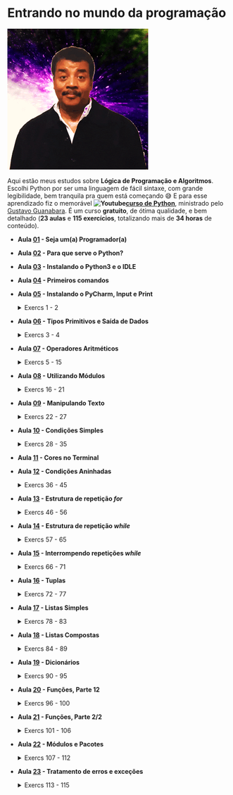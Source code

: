 # Entrando no mundo da programação 
![Surpreso](./wow.gif)

Aqui estão meus estudos sobre **Lógica de Programação e Algoritmos**. Escolhi Python por ser uma linguagem de fácil sintaxe, com grande legibilidade, bem tranquila pra quem está começando 😅 E para esse aprendizado fiz o memorável **![Youtube](https://www.youtube.com/s/desktop/b4620429/img/favicon.ico)[curso de Python](https://www.youtube.com/playlist?list=PLvE-ZAFRgX8hnECDn1v9HNTI71veL3oW0)**, ministrado pelo [Gustavo Guanabara](https://www.instagram.com/gustavoguanabara/?hl=pt-br). É um curso **gratuito**, de ótima qualidade, e bem detalhado (**23 aulas** e **115 exercícios**, totalizando mais de **34 horas** de conteúdo).

  - **Aula [01](https://youtu.be/S9uPNppGsGo?list=PLvE-ZAFRgX8hnECDn1v9HNTI71veL3oW0) - Seja um(a) Programador(a)**
  - **Aula [02](https://youtu.be/Mp0vhMDI7fA?list=PLvE-ZAFRgX8hnECDn1v9HNTI71veL3oW0) - Para que serve o Python?**
  - **Aula [03](https://youtu.be/VuKvR1J2LQE?list=PLvE-ZAFRgX8hnECDn1v9HNTI71veL3oW0) - Instalando o Python3 e o IDLE**
  - **Aula [04](https://youtu.be/31llNGKWDdo?list=PLvE-ZAFRgX8hnECDn1v9HNTI71veL3oW0) - Primeiros comandos**
  - **Aula [05](./aulas/aula05.py) - Instalando o PyCharm, Input e Print**
    <details><summary>Exercs 1 - 2</summary>

    - [1](./exercs/ex001.py) | Hello World
    - [2](./exercs/ex002.py) | Respondendo ao Usuário
    </details>
    
  - **Aula [06](./aulas/aula06.py) - Tipos Primitivos e Saída de Dados**
    <details><summary>Exercs 3 - 4</summary>

    - [3](./exercs/ex003.py) | Somando dois números
    - [4](./exercs/ex004.py) | Dissecando uma Variável
    </details>
    
  - **Aula [07](./aulas/aula07.py) - Operadores Aritméticos**
    <details><summary>Exercs 5 - 15</summary>

    - [5](./exercs/ex005.py) | Antecessor e Sucessor
    - [6](./exercs/ex006.py) | Dobro, Triplo, Raiz Quadrada
    - [7](./exercs/ex007.py) | Média Aritmética
    - [8](./exercs/ex008.py) | Conversor de Medidas
    - [9](./exercs/ex009.py) | Tabuada
    - [10](./exercs/ex010.py) | Conversor de Moedas
    - [11](./exercs/ex011.py) | Pintando Parede
    - [12](./exercs/ex012.py) | Calculando Descontos
    - [13](./exercs/ex013.py) | Reajuste Salarial
    - [14](./exercs/ex014.py) | Conversor de Temperaturas
    - [15](./exercs/ex015.py) | Aluguel de Carros
    </details>
    
  - **Aula [08](./aulas/aula08.py) - Utilizando Módulos**
    <details><summary>Exercs 16 - 21</summary>

    - [16](./exercs/ex016.py) | Quebrando um número
    - [17](./exercs/ex017.py) | Catetos e Hipotenusa
    - [18](./exercs/ex018.py) | Seno, Cosseno e Tangente
    - [19](./exercs/ex019.py) | Sorteando um item na lista
    - [20](./exercs/ex020.py) | Sorteando uma ordem na lista
    - [21](./exercs/ex021.py) | Tocando um MP3
    </details>
    
  - **Aula [09](./aulas/aula09.py) - Manipulando Texto**
    <details><summary>Exercs 22 - 27</summary>

    - [22](./exercs/ex022.py) | Analisador de Textos
    - [23](./exercs/ex023.py) | Separando dígitos de um número
    - [24](./exercs/ex024.py) | Verificando as primeiras letras de um texto
    - [25](./exercs/ex025.py) | Procurando uma string dentro de outra
    - [26](./exercs/ex026.py) | Primeira e última ocorrência de uma string
    - [27](./exercs/ex027.py) | Primeiro e último nome de uma pessoa
    </details>
    
  - **Aula [10](./aulas/aula10.py) - Condições Simples**
    <details><summary>Exercs 28 - 35</summary>

    - [28](./exercs/ex028.py) | Jogo da Adivinhação v.1.0
    - [29](./exercs/ex029.py) | Radar eletrônico
    - [30](./exercs/ex030.py) | Par ou Ímpar?
    - [31](./exercs/ex031.py) | Custo da Viagem
    - [32](./exercs/ex032.py) | Ano Bissexto
    - [33](./exercs/ex033.py) | Maior e menor valores
    - [34](./exercs/ex034.py) | Aumentos múltiplos
    - [35](./exercs/ex035.py) | Analisando Triângulo v1.0
    </details>
    
  - **Aula [11](./aulas/aula11.py) - Cores no Terminal**
  - **Aula [12](./aulas/aula12.py) - Condições Aninhadas**
    <details><summary>Exercs 36 - 45</summary>

    - [36](./exercs/ex036.py) | Aprovando Empréstimo
    - [37](./exercs/ex037.py) | Conversor de Bases Numéricas
    - [38](./exercs/ex038.py) | Comparando números
    - [39](./exercs/ex039.py) | Alistamento Militar
    - [40](./exercs/ex040.py) | Aquele clássico da Média
    - [41](./exercs/ex041.py) | Classificando Atletas
    - [42](./exercs/ex042.py) | Analisando Triângulos v2.0
    - [43](./exercs/ex043.py) | Índice de Massa Corporal
    - [44](./exercs/ex044.py) | Gerenciador de Pagamentos
    - [45](./exercs/ex045.py) | GAME: Pedra Papel e Tesoura
    </details>
    
  - **Aula [13](./aulas/aula13.py) - Estrutura de repetição *for***
    <details><summary>Exercs 46 - 56</summary>

    - [46](./exercs/ex046.py) | Contagem regressiva
    - [47](./exercs/ex047.py) | Contagem de pares
    - [48](./exercs/ex048.py) | Soma ímpares múltiplos de três
    - [49](./exercs/ex049.py) | Tabuada v.2.0
    - [50](./exercs/ex050.py) | Soma dos pares
    - [51](./exercs/ex051.py) | Progressão Aritmética
    - [52](./exercs/ex052.py) | Números primos
    - [53](./exercs/ex053.py) | Detector de Palíndromo
    - [54](./exercs/ex054.py) | Grupo da Maioridade
    - [55](./exercs/ex055.py) | Maior e menor da sequência
    - [56](./exercs/ex056.py) | Analisador completo
    </details>
    
  - **Aula [14](https://youtu.be/LH6OIn2lBaI) - Estrutura de repetição *while***
    <details><summary>Exercs 57 - 65</summary>

    - [57](./exercs/ex057.py) | Validação de Dados
    - [58](./exercs/ex058.py) | Jogo da Adivinhação v2.0
    - [59](./exercs/ex059.py) | Criando um Menu de Opções
    - [60](./exercs/ex060.py) | Cálculo do Fatorial
    - [61](./exercs/ex061.py) | Progressão Aritmética v2.0
    - [62](./exercs/ex062.py) | Super Progressão Aritmética v3.0
    - [63](./exercs/ex063.py) | Sequência de Fibonacci v1.0
    - [64](./exercs/ex064.py) | Tratando vários valores v1.0
    - [65](./exercs/ex065.py) | Maior e Menor valores
    </details>
    
  - **Aula [15](https://youtu.be/1OFp_-R2B2A) - Interrompendo repetições *while***
    <details><summary>Exercs 66 - 71</summary>

    - [66](./exercs/ex066.py) | Vários números com flag
    - [67](./exercs/ex067.py) | Tabuada v3.0
    - [68](./exercs/ex068.py) | Jogo do Par ou Ímpar
    - [69](./exercs/ex069.py) | Análise de dados do grupo
    - [70](./exercs/ex070.py) | Estatísticas em produtos
    - [71](./exercs/ex071.py) | Simulador de Caixa Eletrônico
    </details>
    
  - **Aula [16](./aulas/aula16.py) - Tuplas**
    <details><summary>Exercs 72 - 77</summary>

    - [72](./exercs/ex072.py) | Número por Extenso
    - [73](./exercs/ex073.py) | Tuplas com Times de Futebol
    - [74](./exercs/ex074.py) | Maior e menor valores em Tupla
    - [75](./exercs/ex075.py) | Análise de dados em uma Tupla
    - [76](./exercs/ex076.py) | Lista de Preços com Tupla
    - [77](./exercs/ex077.py) | Contando vogais em Tupla
    </details>
    
  - **Aula [17](./aulas/aula17.py) - Listas Simples**
    <details><summary>Exercs 78 - 83</summary>

    - [78](./exercs/ex078.py) | Maior e Menor valores na Lista
    - [79](./exercs/ex079.py) | Valores únicos em uma Lista
    - [80](./exercs/ex080.py) | Lista ordenada sem repetições
    - [81](./exercs/ex081.py) | Extraindo dados de uma Lista
    - [82](./exercs/ex082.py) | Dividindo valores em várias listas
    - [83](./exercs/ex083.py) | Validando expressões matemáticas
    </details>
    
  - **Aula [18](./aulas/aula18.py) - Listas Compostas**
    <details><summary>Exercs 84 - 89</summary>

    - [84](./exercs/ex084.py) | Lista composta e análise de dados
    - [85](./exercs/ex085.py) | Listas com pares e ímpares
    - [86](./exercs/ex086.py) | Matriz
    - [87](./exercs/ex087.py) | Mais sobre Matriz
    - [88](./exercs/ex088.py) | Palpites para a Mega Sena
    - [89](./exercs/ex089.py) | Boletim com listas compostas
    </details>
    
  - **Aula [19](./aulas/aula19.py) - Dicionários**
    <details><summary>Exercs 90 - 95</summary>

    - [90](./exercs/ex090.py) | Dicionário
    - [91](./exercs/ex091.py) | Jogo de Dados
    - [92](./exercs/ex092.py) | Cadastro de Trabalhador
    - [93](./exercs/ex093.py) | Cadastro de Jogador de Futebol
    - [94](./exercs/ex094.py) | Unindo dicionários e listas
    - [95](./exercs/ex095.py) | Aprimorando os Dicionários
    </details>
    
  - **Aula [20](./aulas/aula20.py) - Funções, Parte 12**
    <details><summary>Exercs 96 - 100</summary>
  
    - [96](./exercs/ex096.py) | Função que calcula área
    - [97](./exercs/ex097.py) | Um print especial
    - [98](./exercs/ex098.py) | Função de Contador
    - [99](./exercs/ex099.py) | Função que descobre o maior
    - [100](./exercs/ex100.py) | Funções para sortear e somar
    </details>

  - **Aula [21](./aulas/aula21.py) - Funções, Parte 2/2**
    <details><summary>Exercs 101 - 106</summary>
  
    - [101](./exercs/ex101.py) | Funções para votação
    - [102](./exercs/ex102.py) | Função para Fatorial
    - [103](./exercs/ex103.py) | Ficha do Jogador
    - [104](./exercs/ex104.py) | Validando entrada de dados
    - [105](./exercs/ex105.py) | Analisando e gerando Dicionários
    - [106](./exercs/ex106.py) | Sistema interativo de ajuda
  </details>
  
  - **Aula [22](./aulas/aula22) - Módulos e Pacotes**
    <details><summary>Exercs 107 - 112</summary>
  
    - [107](./exercs/ex107) | Exercitando módulos
    - [108](./exercs/ex108) | Formatando Moedas
    - [109](./exercs/ex109) | Formatando Moedas
    - [110](./exercs/ex110) | Reduzindo ainda mais seu programa
    - [111](./exercs/ex111) | Transformando módulos em pacotes
    - [112](./exercs/ex112) | Entrada de dados monetários
    </details>
    
  - **Aula [23](./aulas/aula23.py) - Tratamento de erros e exceções**
    <details><summary>Exercs 113 - 115</summary>

    - [113](./exercs/ex113.py) | Funções aprofundadas
    - [114](./exercs/ex114.py) | Site está acessível?
    - [115](./exercs/ex115) | Criando um super menu
    </details>
